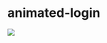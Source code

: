 # animated-login
![](https://cdn.dribbble.com/users/4791850/screenshots/10856688/media/dbe5fbc33a38c5f2345ba702f336226a.gif)
